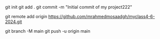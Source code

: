 git init
git add .
git commit -m "Initial commit of my project222"
<!-- git remote add origin https://github.com/mrahmedmosaadgh/myclass_lvi.git -->

git remote add origin https://github.com/mrahmedmosaadgh/myclass4-6-2024.git

git branch -M main
git push -u origin main


